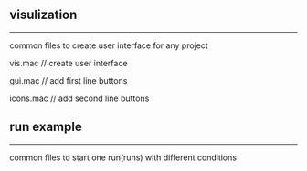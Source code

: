 ## visulization
---------------------------------------

common files to create user interface for any project

vis.mac     // create user interface

gui.mac     // add first line buttons

icons.mac   // add second line buttons


## run example
---------------------------------------

   common files to start one run(runs) with different conditions

